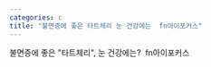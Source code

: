 ```yaml
---
categories: c
title: "불면증에 좋은 타트체리 눈 건강에는  fn아이포커스"
---
```

불면증에 좋은 "타트체리", 눈 건강에는?&nbsp;&nbsp;fn아이포커스